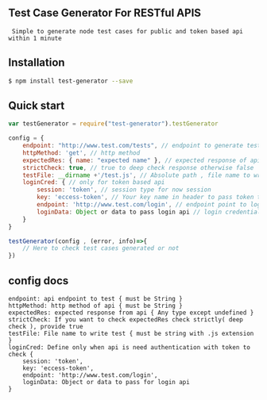 
## Test Case Generator For RESTful APIS

     Simple to generate node test cases for public and token based api within 1 minute

## Installation

```bash
$ npm install test-generator --save
```

## Quick start 
```js
var testGenerator = require("test-generator").testGenerator

config = {
    endpoint: "http://www.test.com/tests", // endpoint to generate test cases
    httpMethod: 'get', // http method 
    expectedRes: { name: "expected name" }, // expected response of api
    strictCheck: true, // true to deep check response otherwise false
    testFile: __dirname +'/test.js', // Absolute path , file name to write test cases. It should be unique for each api otherwise it will override the test cases
    loginCred: { // only for token based api
        session: 'token', // session type for now session
        key: 'eccess-token', // Your key name in header to pass token to call API
        endpoint: 'http://www.test.com/login', // endpoint point to login
        loginData: Object or data to pass login api // login credentials for login
    }
}

testGenerator(config , (error, info)=>{
    // Here to check test cases generated or not
})
```

## config docs

    endpoint: api endpoint to test { must be String }
    httpMethod: http method of api { must be String } 
    expectedRes: expected response from api { Any type except undefined }
    strictCheck: If you want to check expectedRes check strictly( deep check ), provide true 
    testFile: File name to write test { must be string with .js extension } 
    loginCred: Define only when api is need authentication with token to check {
        session: 'token',
        key: 'eccess-token',
        endpoint: 'http://www.test.com/login',
        loginData: Object or data to pass for login api
    }
